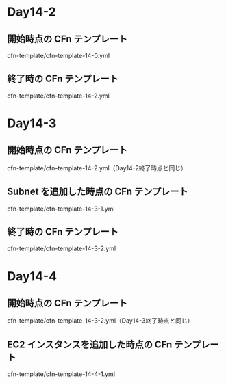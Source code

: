 # Day14-2
## 開始時点の CFn テンプレート
cfn-template/cfn-template-14-0.yml
## 終了時の CFn テンプレート
cfn-template/cfn-template-14-2.yml

# Day14-3
## 開始時点の CFn テンプレート
cfn-template/cfn-template-14-2.yml（Day14-2終了時点と同じ）
## Subnet を追加した時点の CFn テンプレート
cfn-template/cfn-template-14-3-1.yml
## 終了時の CFn テンプレート
cfn-template/cfn-template-14-3-2.yml

# Day14-4
## 開始時点の CFn テンプレート
cfn-template/cfn-template-14-3-2.yml（Day14-3終了時点と同じ）
## EC2 インスタンスを追加した時点の CFn テンプレート
cfn-template/cfn-template-14-4-1.yml


